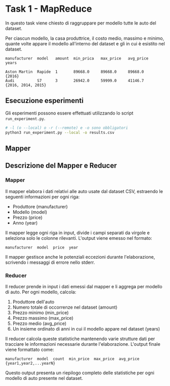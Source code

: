 # Task 1 - MapReduce

In questo task viene chiesto di raggruppare per modello tutte le auto del dataset.


Per ciascun modello, la casa produttrice, il costo medio, massimo e minimo, quante volte appare il modello all'interno del dataset e gli in cui è esistito nel dataset.

```
manufacturer  model   amount  min_prica   max_price   avg_price   years

Aston Martin  Rapide  1       89668.0     89668.0     89668.0     {2016}
Audi          S7      3       26942.0     59999.0     41146.7	  {2016, 2014, 2015}
```

## Esecuzione esperimenti

Gli esperimenti possono essere effettuati utilizzando lo script ```run_experiment.py```.
```bash
# -l (o --local) o -r (--remote) e -o sono obbligatori
python3 run_experiment.py --local -o results.csv
```

## Mapper

## Descrizione del Mapper e Reducer

### Mapper

Il mapper elabora i dati relativi alle auto usate dal dataset CSV, estraendo le seguenti informazioni per ogni riga:

- Produttore (manufacturer)
- Modello (model)
- Prezzo (price)
- Anno (year)

Il mapper legge ogni riga in input, divide i campi separati da virgole e seleziona solo le colonne rilevanti. L'output viene emesso nel formato:

```
manufacturer  model  price  year
```

Il mapper gestisce anche le potenziali eccezioni durante l'elaborazione, scrivendo i messaggi di errore nello stderr.

### Reducer

Il reducer prende in input i dati emessi dal mapper e li aggrega per modello di auto. Per ogni modello, calcola:

1. Produttore dell'auto
2. Numero totale di occorrenze nel dataset (amount)
3. Prezzo minimo (min_price)
4. Prezzo massimo (max_price)
5. Prezzo medio (avg_price)
6. Un insieme ordinato di anni in cui il modello appare nel dataset (years)

Il reducer calcola queste statistiche mantenendo varie strutture dati per tracciare le informazioni necessarie durante l'elaborazione. L'output finale viene formattato come:

```
manufacturer  model  count  min_price  max_price  avg_price  {year1,year2,...yearN}
```

Questo output presenta un riepilogo completo delle statistiche per ogni modello di auto presente nel dataset.
